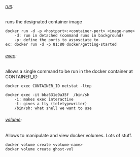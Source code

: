 ###### [run](https://docs.docker.com/reference/cli/docker/container/run/): 
runs the designated container image
```
docker run -d -p <hostport>:<container-port> <image-name>
	-d: run in detached (command runs in background)
	-p: define the ports to assosciate to
ex: docker run -d -p 81:80 docker/getting-started
```
###### [exec](https://docs.docker.com/reference/cli/docker/container/exec/): 
allows a single command to be run in the docker container at CONTAINER_ID 
```
docker exec CONTAINER_ID netstat -ltnp

docker exec -it bba631e9a35f  /bin/sh
	-i: makes exec interactive
	-t: gives a tty (teletypewriter)
	/bin/sh: what shell we want to use
```

###### [volume]():
Allows to manipulate and view docker volumes. Lots of stuff.
```
docker volume create <volume-name>
docker volume create ghost-vol

```